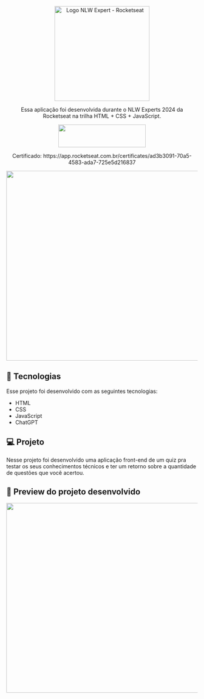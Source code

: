 <p align="center">
  <img alt="Logo NLW Expert - Rocketseat" src="https://github.com/LucasHCOliveira7/nlw-expert-python/assets/81196630/51161ba1-c789-4ee6-ba3e-e0290d3a201a" width="250px" />
</p>

<p align="center">
  Essa aplicação foi desenvolvida durante o NLW Experts 2024 da Rocketseat na trilha HTML + CSS + JavaScript.
</p>

<p align="center">
  <a href="https://lucashcoliveira7.github.io/nlw-expert-html-css-js/" target="_blank"><img src="https://img.shields.io/badge/Acesse o Projeto-C71D23.svg?" height="60" width="230"></a>
</p>

<p align="center">
  Certificado: https://app.rocketseat.com.br/certificates/ad3b3091-70a5-4583-ada7-725e5d216837
</p>

<p align="center">
  <img src="https://github.com/LucasHCOliveira7/nlw-expert-html-css-js/assets/81196630/54a298c5-352d-4549-b578-2c6a0636a636" height="500" width="800">
</p>

## 🚀 Tecnologias

Esse projeto foi desenvolvido com as seguintes tecnologias:

- HTML
- CSS
- JavaScript
- ChatGPT

## 💻 Projeto

Nesse projeto foi desenvolvido uma aplicação front-end de um quiz pra testar os seus conhecimentos técnicos e ter um retorno sobre a quantidade de questões que você acertou.

## 📰 Preview do projeto desenvolvido
<img src="https://github.com/LucasHCOliveira7/nlw-expert-html-css-js/assets/81196630/0ed96fcd-438c-4313-8072-170e9c0f1a68" height="500" width="800">
